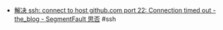 - [解决 ssh: connect to host github.com port 22: Connection timed out - the_blog - SegmentFault 思否](https://segmentfault.com/a/1190000040896781) #ssh